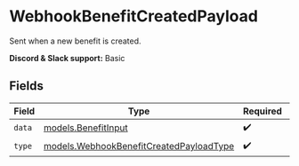 # WebhookBenefitCreatedPayload

Sent when a new benefit is created.

**Discord & Slack support:** Basic


## Fields

| Field                                                                                    | Type                                                                                     | Required                                                                                 | Description                                                                              |
| ---------------------------------------------------------------------------------------- | ---------------------------------------------------------------------------------------- | ---------------------------------------------------------------------------------------- | ---------------------------------------------------------------------------------------- |
| `data`                                                                                   | [models.BenefitInput](../models/benefitinput.md)                                         | :heavy_check_mark:                                                                       | N/A                                                                                      |
| `type`                                                                                   | [models.WebhookBenefitCreatedPayloadType](../models/webhookbenefitcreatedpayloadtype.md) | :heavy_check_mark:                                                                       | N/A                                                                                      |
